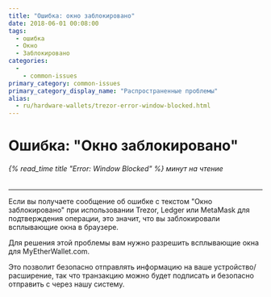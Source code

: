 ```yaml
---
title: "Ошибка: окно заблокировано"
date: 2018-06-01 00:08:00
tags:
  - ошибка
  - Окно
  - Заблокировано
categories:
  - 
    - common-issues
primary_category: common-issues
primary_category_display_name: "Распространенные проблемы"
alias:
  - ru/hardware-wallets/trezor-error-window-blocked.html
---
```


# __Ошибка: "Окно заблокировано"__
###### {% read_time title "Error: Window Blocked" %} минут на чтение
***

Если вы получаете сообщение об ошибке с текстом "Окно заблокировано" при использовании Trezor, Ledger или MetaMask для подтверждения операции, это значит, что вы заблокировали всплывающие окна в браузере.

Для решения этой проблемы вам нужно разрешить всплывающие окна для MyEtherWallet.com.

Это позволит безопасно отправлять информацию на ваше устройство/расширение, так что транзакцию можно будет подписать и безопасно отправить с через нашу систему.
